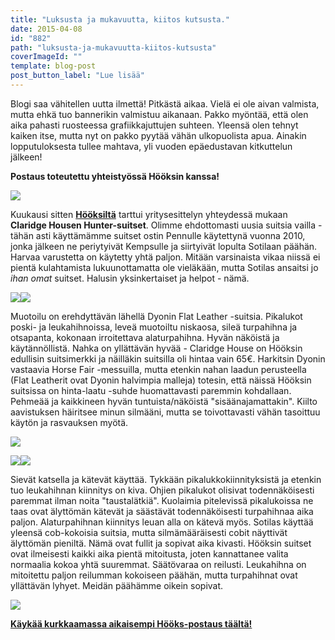 ```yaml
---
title: "Luksusta ja mukavuutta, kiitos kutsusta."
date: 2015-04-08
id: "882"
path: "luksusta-ja-mukavuutta-kiitos-kutsusta"
coverImageId: ""
template: blog-post
post_button_label: "Lue lisää"
---
```


Blogi saa vähitellen uutta ilmettä! Pitkästä aikaa. Vielä ei ole aivan valmista, mutta ehkä tuo bannerikin valmistuu aikanaan. Pakko myöntää, että olen aika pahasti ruosteessa grafiikkajuttujen suhteen. Yleensä olen tehnyt kaiken itse, mutta nyt on pakko pyytää vähän ulkopuolista apua. Ainakin lopputuloksesta tullee mahtava, yli vuoden epäedustavan kitkuttelun jälkeen!

**Postaus toteutettu yhteistyössä Hööksin kanssa!**

[![](/images/IMG_2323_.jpg)](http://4.bp.blogspot.com/-Eod3Z7yYUAo/VR0O4d6EFBI/AAAAAAAAJeg/K32_1VKKdIU/s1600/IMG_2323_.jpg)

Kuukausi sitten [**Hööksiltä**](http://www.hooks.fi/) tarttui yritysesittelyn yhteydessä mukaan **Claridge Housen Hunter-suitset**. Olimme ehdottomasti uusia suitsia vailla - tähän asti käyttämämme suitset ostin Pennulle käytettynä vuonna 2010, jonka jälkeen ne periytyivät Kempsulle ja siirtyivät lopulta Sotilaan päähän. Harvaa varustetta on käytetty yhtä paljon. Mitään varsinaista vikaa niissä ei pientä kulahtamista lukuunottamatta ole vieläkään, mutta Sotilas ansaitsi jo _ihan omat_ suitset. Halusin yksinkertaiset ja helpot - nämä.

[![](/images/IMG_2604_3_.jpg)](http://4.bp.blogspot.com/-x42YnTtpqHU/VSJIHtT5a7I/AAAAAAAAJfM/qQF1PUiCnCs/s1600/IMG_2604_3_.jpg)[![](/images/IMG_2608_3_.jpg)](http://2.bp.blogspot.com/-ZvQHZvUVJ3I/VSJIHonjdaI/AAAAAAAAJfQ/j-a2yYKwXgw/s1600/IMG_2608_3_.jpg)

Muotoilu on erehdyttävän lähellä Dyonin Flat Leather -suitsia. Pikalukot poski- ja leukahihnoissa, leveä muotoiltu niskaosa, sileä turpahihna ja otsapanta, kokonaan irroitettava alaturpahihna. Hyvän näköistä ja käytännöllistä. Nahka on yllättävän hyvää - Claridge House on Hööksin edullisin suitsimerkki ja näilläkin suitsilla oli hintaa vain 65€. Harkitsin Dyonin vastaavia Horse Fair -messuilla, mutta etenkin nahan laadun perusteella (Flat Leatherit ovat Dyonin halvimpia malleja) totesin, että näissä Hööksin suitsissa on hinta-laatu -suhde huomattavasti paremmin kohdallaan. Pehmeää ja kaikkineen hyvän tuntuista/näköistä "sisäänajamattakin". Kiilto aavistuksen häiritsee minun silmääni, mutta se toivottavasti vähän tasoittuu käytön ja rasvauksen myötä.

[![](/images/IMG_2573_2_.jpg)](http://4.bp.blogspot.com/-SqRO47VzHbU/VSJISHnoWKI/AAAAAAAAJfc/JZvuQXe-Nq4/s1600/IMG_2573_2_.jpg)

[![](/images/IMG_2575_3_.jpg)](http://2.bp.blogspot.com/-d8luhbC86nI/VSJISOWKdeI/AAAAAAAAJfo/LM4WhheBme0/s1600/IMG_2575_3_.jpg)[![](/images/IMG_2580_3_.jpg)](http://1.bp.blogspot.com/-uLI5nvyWmA8/VSJISF5fTRI/AAAAAAAAJfg/uEy89JtAEFM/s1600/IMG_2580_3_.jpg)

Sievät katsella ja kätevät käyttää. Tykkään pikalukkokiinnityksistä ja etenkin tuo leukahihnan kiinnitys on kiva. Ohjien pikalukot olisivat todennäköisesti paremmat ilman noita "taustalätkiä". Kuolaimia pitelevissä pikalukoissa ne taas ovat älyttömän kätevät ja säästävät todennäköisesti turpahihnaa aika paljon. Alaturpahihnan kiinnitys leuan alla on kätevä myös. Sotilas käyttää yleensä cob-kokoisia suitsia, mutta silmämääräisesti cobit näyttivät älyttömän pieniltä. Nämä ovat fullit ja sopivat aika kivasti. Hööksin suitset ovat ilmeisesti kaikki aika pientä mitoitusta, joten kannattanee valita normaalia kokoa yhtä suuremmat. Säätövaraa on reilusti. Leukahihna on mitoitettu paljon reilumman kokoiseen päähän, mutta turpahihnat ovat yllättävän lyhyet. Meidän päähämme oikein sopivat.

[![](/images/IMG_2384_.jpg)](http://2.bp.blogspot.com/-zPlhG9Mz7W8/VSVJuNPUKVI/AAAAAAAAJgQ/QDB3NRcyzJk/s1600/IMG_2384_.jpg)

**[Käykää kurkkaamassa aikaisempi Hööks-postaus täältä!](http://arvaamattomasti.blogspot.fi/2015/03/kaikki-ja-parhaimmillaan-vielakin.html)**

